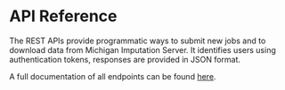 # API Reference

The REST APIs provide programmatic ways to submit new jobs and to download data from Michigan Imputation Server. It identifies users using authentication tokens, responses are provided in JSON format.

A full documentation of all endpoints can be found [here](https://imputationserver.readthedocs.io/en/latest/api/).
